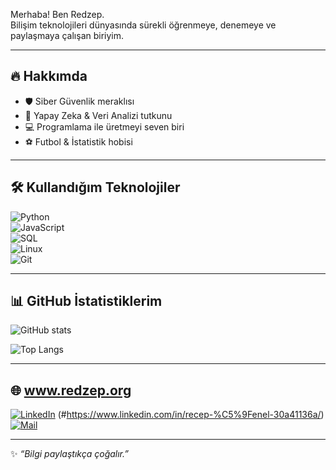 Merhaba! Ben Redzep.  
Bilişim teknolojileri dünyasında sürekli öğrenmeye, denemeye ve paylaşmaya çalışan biriyim.  

---

## 🔥 Hakkımda
- 🛡️ Siber Güvenlik meraklısı  
- 🤖 Yapay Zeka & Veri Analizi tutkunu  
- 💻 Programlama ile üretmeyi seven biri  
- ⚽ Futbol & İstatistik hobisi  

---

## 🛠️ Kullandığım Teknolojiler
![Python](https://img.shields.io/badge/Python-3776AB?style=for-the-badge&logo=python&logoColor=white)  
![JavaScript](https://img.shields.io/badge/JavaScript-FFD43B?style=for-the-badge&logo=javascript&logoColor=black)  
![SQL](https://img.shields.io/badge/SQL-003B57?style=for-the-badge&logo=postgresql&logoColor=white)  
![Linux](https://img.shields.io/badge/Linux-FCC624?style=for-the-badge&logo=linux&logoColor=black)  
![Git](https://img.shields.io/badge/Git-F05032?style=for-the-badge&logo=git&logoColor=white)  

---

## 📊 GitHub İstatistiklerim
![GitHub stats](https://github-readme-stats.vercel.app/api?username=redzeptech&show_icons=true&theme=radical)  

![Top Langs](https://github-readme-stats.vercel.app/api/top-langs/?username=redzeptech&layout=compact&theme=radical)  

---

## 🌐 www.redzep.org
[![LinkedIn](https://img.shields.io/badge/LinkedIn-0A66C2?style=for-the-badge&logo=linkedin&logoColor=white)](#) (#https://www.linkedin.com/in/recep-%C5%9Fenel-30a41136a/)  
[![Mail](https://img.shields.io/badge/Email-D14836?style=for-the-badge&logo=gmail&logoColor=white)](redzeptech@gmail.com)  

---
✨ *“Bilgi paylaştıkça çoğalır.”*
